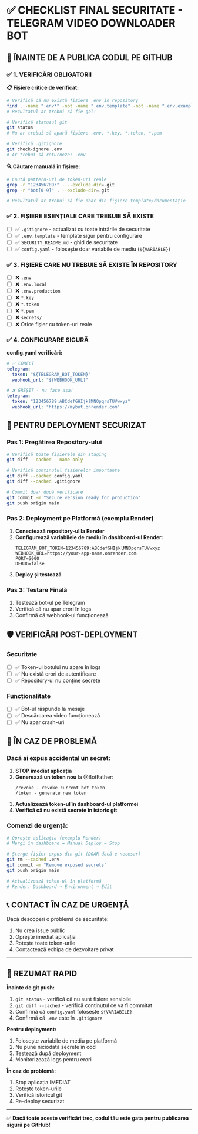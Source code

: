 # ✅ CHECKLIST FINAL SECURITATE - TELEGRAM VIDEO DOWNLOADER BOT

## 🚨 ÎNAINTE DE A PUBLICA CODUL PE GITHUB

### ✅ 1. VERIFICĂRI OBLIGATORII

**📋 Fișiere critice de verificat:**

```bash
# Verifică că nu există fișiere .env în repository
find . -name ".env*" -not -name ".env.template" -not -name ".env.example"
# Rezultatul ar trebui să fie gol!

# Verifică statusul git
git status
# Nu ar trebui să apară fișiere .env, *.key, *.token, *.pem

# Verifică .gitignore
git check-ignore .env
# Ar trebui să returneze: .env
```

**🔍 Căutare manuală în fișiere:**
```bash
# Caută pattern-uri de token-uri reale
grep -r "123456789:" . --exclude-dir=.git
grep -r "bot[0-9]" . --exclude-dir=.git

# Rezultatul ar trebui să fie doar din fișiere template/documentație
```

### ✅ 2. FIȘIERE ESENȚIALE CARE TREBUIE SĂ EXISTE

- [ ] ✅ `.gitignore` - actualizat cu toate intrările de securitate
- [ ] ✅ `.env.template` - template sigur pentru configurare
- [ ] ✅ `SECURITY_README.md` - ghid de securitate
- [ ] ✅ `config.yaml` - folosește doar variabile de mediu (`${VARIABLE}`)

### ✅ 3. FIȘIERE CARE NU TREBUIE SĂ EXISTE ÎN REPOSITORY

- [ ] ❌ `.env` 
- [ ] ❌ `.env.local`
- [ ] ❌ `.env.production`
- [ ] ❌ `*.key`
- [ ] ❌ `*.token`
- [ ] ❌ `*.pem`
- [ ] ❌ `secrets/`
- [ ] ❌ Orice fișier cu token-uri reale

### ✅ 4. CONFIGURARE SIGURĂ

**config.yaml verificări:**
```yaml
# ✅ CORECT
telegram:
  token: "${TELEGRAM_BOT_TOKEN}"
  webhook_url: "${WEBHOOK_URL}"

# ❌ GREȘIT - nu face așa!
telegram:
  token: "123456789:ABCdefGHIjklMNOpqrsTUVwxyz"
  webhook_url: "https://mybot.onrender.com"
```

## 🚀 PENTRU DEPLOYMENT SECURIZAT

### Pas 1: Pregătirea Repository-ului
```bash
# Verifică toate fișierele din staging
git diff --cached --name-only

# Verifică conținutul fișierelor importante
git diff --cached config.yaml
git diff --cached .gitignore

# Commit doar după verificare
git commit -m "Secure version ready for production"
git push origin main
```

### Pas 2: Deployment pe Platformă (exemplu Render)

1. **Conectează repository-ul la Render**
2. **Configurează variabilele de mediu în dashboard-ul Render:**
   ```
   TELEGRAM_BOT_TOKEN=123456789:ABCdefGHIjklMNOpqrsTUVwxyz
   WEBHOOK_URL=https://your-app-name.onrender.com
   PORT=5000
   DEBUG=false
   ```
3. **Deploy și testează**

### Pas 3: Testare Finală
1. Testează bot-ul pe Telegram
2. Verifică că nu apar erori în logs
3. Confirmă că webhook-ul funcționează

## 🛡️ VERIFICĂRI POST-DEPLOYMENT

### Securitate
- [ ] ✅ Token-ul botului nu apare în logs
- [ ] ✅ Nu există erori de autentificare
- [ ] ✅ Repository-ul nu conține secrete

### Funcționalitate  
- [ ] ✅ Bot-ul răspunde la mesaje
- [ ] ✅ Descărcarea video funcționează
- [ ] ✅ Nu apar crash-uri

## 🚨 ÎN CAZ DE PROBLEMĂ

### Dacă ai expus accidental un secret:

1. **STOP imediat aplicația**
2. **Generează un token nou** la @BotFather:
   ```
   /revoke - revoke current bot token
   /token - generate new token
   ```
3. **Actualizează token-ul în dashboard-ul platformei**
4. **Verifică că nu există secrete în istoric git**

### Comenzi de urgență:
```bash
# Oprește aplicația (exemplu Render)
# Mergi în dashboard → Manual Deploy → Stop

# Șterge fișier expus din git (DOAR dacă e necesar)
git rm --cached .env
git commit -m "Remove exposed secrets"
git push origin main

# Actualizează token-ul în platformă
# Render: Dashboard → Environment → Edit
```

## 📞 CONTACT ÎN CAZ DE URGENȚĂ

Dacă descoperi o problemă de securitate:
1. Nu crea issue public
2. Oprește imediat aplicația  
3. Rotește toate token-urile
4. Contactează echipa de dezvoltare privat

---

## 🎯 REZUMAT RAPID

**Înainte de git push:**
1. `git status` - verifică că nu sunt fișiere sensibile
2. `git diff --cached` - verifică conținutul ce va fi commitat  
3. Confirmă că `config.yaml` folosește `${VARIABILE}`
4. Confirmă că `.env` este în `.gitignore`

**Pentru deployment:**
1. Folosește variabile de mediu pe platformă
2. Nu pune niciodată secrete în cod
3. Testează după deployment
4. Monitorizează logs pentru erori

**În caz de problemă:**
1. Stop aplicația IMEDIAT
2. Rotește token-urile
3. Verifică istoricul git
4. Re-deploy securizat

---

✅ **Dacă toate aceste verificări trec, codul tău este gata pentru publicarea sigură pe GitHub!**
